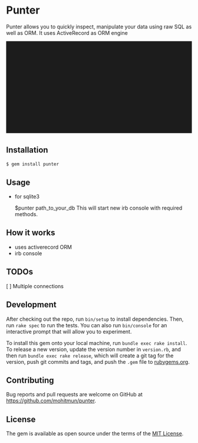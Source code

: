 # Punter

Punter allows you to quickly inspect, manipulate your data using raw SQL as well as ORM. It uses ActiveRecord as ORM engine

![demo.svg](termtosvg_afdv3y8o.svg)

## Installation


    $ gem install punter

## Usage

* for sqlite3

    $punter path_to_your_db
This will start new irb console with required methods.  

## How it works

* uses activerecord ORM
* irb console
## TODOs

[ ] Multiple connections

## Development

After checking out the repo, run `bin/setup` to install dependencies. Then, run `rake spec` to run the tests. You can also run `bin/console` for an interactive prompt that will allow you to experiment.

To install this gem onto your local machine, run `bundle exec rake install`. To release a new version, update the version number in `version.rb`, and then run `bundle exec rake release`, which will create a git tag for the version, push git commits and tags, and push the `.gem` file to [rubygems.org](https://rubygems.org).

## Contributing

Bug reports and pull requests are welcome on GitHub at https://github.com/mohitmun/punter.


## License

The gem is available as open source under the terms of the [MIT License](http://opensource.org/licenses/MIT).

